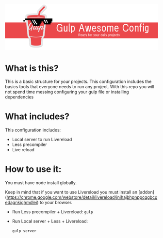 ![alt tag](https://github.com/adriancast/gulp-awesome-config/blob/master/img/demo.png)
# What is this?
This is a basic structure for your projects. This configuration includes the basics tools that everyone needs to run any project.
With this repo you will not spend time messing configuring your gulp file or installing dependencies

# What includes?

This configuration includes:
* Local server to run Livereload
* Less precompiler
* Live reload

# How to use it:
You must have node install globally.


Keep in mind that if you want to use Livereload you must install an [addon] (https://chrome.google.com/webstore/detail/livereload/jnihajbhpnppcggbcgedagnkighmdlei) to your browser.

* Run Less precompiler + Livereload:
  `gulp`

* Run Local server + Less + Livereload:

  `gulp server`
  
  

